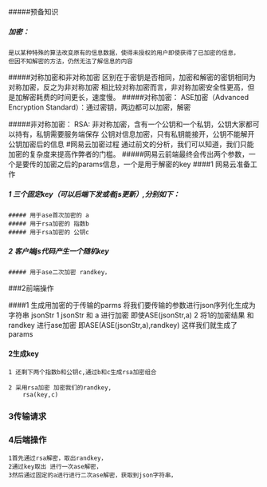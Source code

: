 #####预备知识
##### 加密：
    是以某种特殊的算法改变原有的信息数据，使得未授权的用户即使获得了已加密的信息，
    但因不知解密的方法，仍然无法了解信息的内容
#####对称加密和非对称加密
    区别在于密钥是否相同，加密和解密的密钥相同为对称加密，反之为非对称加密
    相比较对称加密而言，非对称加密安全性更高，但是加解密耗费的时间更长，速度慢。
#####对称加密：
    ASE加密（Advanced Encryption Standard）：通过密钥，两边都可以加密，解密

#####非对称加密：
    RSA: 非对称加密，含有一个公钥和一个私钥，公钥大家都可以持有，私钥需要服务端保存
        公钥对信息加密，只有私钥能接开，公钥不能解开公钥加密后的信息
#网易云加密过程
    通过前文的分析，我们可以知道，我们只能加密的复杂度来提高作弊者的门槛。
#####网易云前端最终会传出两个参数，一个是要传的加密之后的params信息，一个是用于解密的key
####1 网易云准备工作
##### 1 三个固定key（可以后端下发或者js更新）,分别如下：
    ##### 用于ase首次加密的 a 
    ##### 用于rsa加密的 指数b
    ##### 用于rsa加密的 公钥c 
##### 2 客户端js代码产生一个随机key
    ##### 用于ase二次加密 randkey，
###2前端操作

####1 生成用加密的于传输的parms
    将我们要传输的参数进行json序列化生成为字符串 jsonStr
    1 jsonStr 和 a 进行加密 
        即使ASE(jsonStr,a)
    2 将1的加密结果 和randkey 进行ase加密 
        即ASE(ASE(jsonStr,a),randkey)
        这样我们就生成了 params 
#### 2生成key

    1 还剩下两个指数b和公钥c,通过b和c生成rsa加密组合

    2 采用rsa加密 加密我们的randkey,
        rsa(key,c)
### 3传输请求

### 4后端操作
    1首先通过rsa解密，取出randkey，
    2通过key取出 进行一次ase解密，
    3然后通过固定的a进行进行二次ase解密，获取到json字符串，
